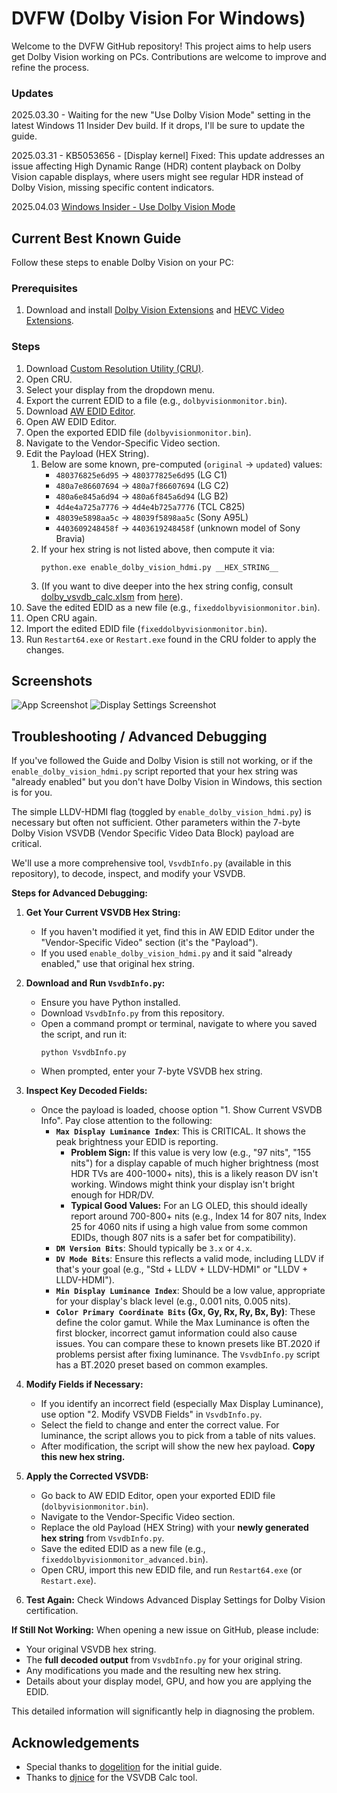 # DVFW (Dolby Vision For Windows)

Welcome to the DVFW GitHub repository! This project aims to help users get Dolby Vision working on PCs. Contributions are welcome to improve and refine the process.

### Updates

2025.03.30 - Waiting for the new "Use Dolby Vision Mode" setting in the latest Windows 11 Insider Dev build. If it drops, I'll be sure to update the guide.

2025.03.31 - KB5053656 - [Display kernel] Fixed: This update addresses an issue affecting High Dynamic Range (HDR) content playback on Dolby Vision capable displays, where users might see regular HDR instead of Dolby Vision, missing specific content indicators.

2025.04.03 [Windows Insider - Use Dolby Vision Mode](https://github.com/balu100/dolby-vision-for-windows/issues/17)


## Current Best Known Guide

Follow these steps to enable Dolby Vision on your PC:

### Prerequisites

1. Download and install [Dolby Vision Extensions](https://www.microsoft.com/en-gb/p/dolby-vision-extensions/9pltg1lwphlf) and [HEVC Video Extensions](https://apps.microsoft.com/detail/9NMZLZ57R3T7?hl=en-US&gl=US).

### Steps

1. Download [Custom Resolution Utility (CRU)](https://www.monitortests.com/forum/Thread-Custom-Resolution-Utility-CRU).
2. Open CRU.
3. Select your display from the dropdown menu.
4. Export the current EDID to a file (e.g., `dolbyvisionmonitor.bin`).
5. Download [AW EDID Editor](https://www.analogway.com/emea/products/software-tools/aw-edid-editor/).
6. Open AW EDID Editor.
7. Open the exported EDID file (`dolbyvisionmonitor.bin`).
8. Navigate to the Vendor-Specific Video section.
9. Edit the Payload (HEX String).
    1. Below are some known, pre-computed (`original` -> `updated`) values:
        * `480376825e6d95` -> `480377825e6d95` (LG C1)
        * `480a7e86607694` -> `480a7f86607694` (LG C2)
        * `480a6e845a6d94` -> `480a6f845a6d94` (LG B2)
        * `4d4e4a725a7776` -> `4d4e4b725a7776` (TCL C825)
        * `48039e5898aa5c` -> `48039f5898aa5c` (Sony A95L)
        * `4403609248458f` -> `4403619248458f` (unknown model of Sony Bravia)
    1. If your hex string is not listed above, then compute it via:
        ```shell
        python.exe enable_dolby_vision_hdmi.py __HEX_STRING__
        ```
    1. (If you want to dive deeper into the hex string config, consult [dolby_vsvdb_calc.xlsm](./dolby_vsvdb_calc.xlsm) from [here](https://discourse.coreelec.org/t/edid-override-injecting-a-dolby-vsvdb-block/51510?page=1)).
10. Save the edited EDID as a new file (e.g., `fixeddolbyvisionmonitor.bin`).
11. Open CRU again.
12. Import the edited EDID file (`fixeddolbyvisionmonitor.bin`).
13. Run `Restart64.exe` or `Restart.exe` found in the CRU folder to apply the changes.

## Screenshots

![App Screenshot](https://raw.githubusercontent.com/balu100/dolby-vision-for-windows/main/app.png)
![Display Settings Screenshot](https://raw.githubusercontent.com/balu100/dolby-vision-for-windows/main/displaysettings.png)

## Troubleshooting / Advanced Debugging

If you've followed the Guide and Dolby Vision is still not working, or if the `enable_dolby_vision_hdmi.py` script reported that your hex string was "already enabled" but you don't have Dolby Vision in Windows, this section is for you.

The simple LLDV-HDMI flag (toggled by `enable_dolby_vision_hdmi.py`) is necessary but often not sufficient. Other parameters within the 7-byte Dolby Vision VSVDB (Vendor Specific Video Data Block) payload are critical.

We'll use a more comprehensive tool, `VsvdbInfo.py` (available in this repository), to decode, inspect, and modify your VSVDB.

**Steps for Advanced Debugging:**

1.  **Get Your Current VSVDB Hex String:**
    *   If you haven't modified it yet, find this in AW EDID Editor under the "Vendor-Specific Video" section (it's the "Payload").
    *   If you used `enable_dolby_vision_hdmi.py` and it said "already enabled," use that original hex string.

2.  **Download and Run `VsvdbInfo.py`:**
    *   Ensure you have Python installed.
    *   Download `VsvdbInfo.py` from this repository.
    *   Open a command prompt or terminal, navigate to where you saved the script, and run it:
        ```shell
        python VsvdbInfo.py
        ```
    *   When prompted, enter your 7-byte VSVDB hex string.

3.  **Inspect Key Decoded Fields:**
    *   Once the payload is loaded, choose option "1. Show Current VSVDB Info". Pay close attention to the following:
        *   **`Max Display Luminance Index`**: This is CRITICAL. It shows the peak brightness your EDID is reporting.
            *   **Problem Sign:** If this value is very low (e.g., "97 nits", "155 nits") for a display capable of much higher brightness (most HDR TVs are 400-1000+ nits), this is a likely reason DV isn't working. Windows might think your display isn't bright enough for HDR/DV.
            *   **Typical Good Values:** For an LG OLED, this should ideally report around 700-800+ nits (e.g., Index 14 for 807 nits, Index 25 for 4060 nits if using a high value from some common EDIDs, though 807 nits is a safer bet for compatibility).
        *   **`DM Version Bits`**: Should typically be `3.x` or `4.x`.
        *   **`DV Mode Bits`**: Ensure this reflects a valid mode, including LLDV if that's your goal (e.g., "Std + LLDV + LLDV-HDMI" or "LLDV + LLDV-HDMI").
        *   **`Min Display Luminance Index`**: Should be a low value, appropriate for your display's black level (e.g., 0.001 nits, 0.005 nits).
        *   **`Color Primary Coordinate Bits` (Gx, Gy, Rx, Ry, Bx, By)**: These define the color gamut. While the Max Luminance is often the first blocker, incorrect gamut information could also cause issues. You can compare these to known presets like BT.2020 if problems persist after fixing luminance. The `VsvdbInfo.py` script has a BT.2020 preset based on common examples.

4.  **Modify Fields if Necessary:**
    *   If you identify an incorrect field (especially Max Display Luminance), use option "2. Modify VSVDB Fields" in `VsvdbInfo.py`.
    *   Select the field to change and enter the correct value. For luminance, the script allows you to pick from a table of nits values.
    *   After modification, the script will show the new hex payload. **Copy this new hex string.**

5.  **Apply the Corrected VSVDB:**
    *   Go back to AW EDID Editor, open your exported EDID file (`dolbyvisionmonitor.bin`).
    *   Navigate to the Vendor-Specific Video section.
    *   Replace the old Payload (HEX String) with your **newly generated hex string** from `VsvdbInfo.py`.
    *   Save the edited EDID as a new file (e.g., `fixeddolbyvisionmonitor_advanced.bin`).
    *   Open CRU, import this new EDID file, and run `Restart64.exe` (or `Restart.exe`).

6.  **Test Again:** Check Windows Advanced Display Settings for Dolby Vision certification.

**If Still Not Working:**
When opening a new issue on GitHub, please include:
*   Your original VSVDB hex string.
*   The **full decoded output** from `VsvdbInfo.py` for your original string.
*   Any modifications you made and the resulting new hex string.
*   Details about your display model, GPU, and how you are applying the EDID.

This detailed information will significantly help in diagnosing the problem.

## Acknowledgements

- Special thanks to [dogelition](https://linustechtips.com/topic/1145733-get-dolby-vision-instead-of-hdr10-on-windows-10/?do=findComment&comment=16314256) for the initial guide.
- Thanks to [djnice](https://github.com/balu100/dolby-vision-for-windows/issues/1) for the VSVDB Calc tool.
